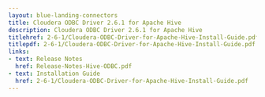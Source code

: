 ```yaml
---
layout: blue-landing-connectors
title: Cloudera ODBC Driver 2.6.1 for Apache Hive
description: Cloudera ODBC Driver 2.6.1 for Apache Hive
titlehref: 2-6-1/Cloudera-ODBC-Driver-for-Apache-Hive-Install-Guide.pdf
titlepdf: 2-6-1/Cloudera-ODBC-Driver-for-Apache-Hive-Install-Guide.pdf
links:
- text: Release Notes
  href: Release-Notes-Hive-ODBC.pdf
- text: Installation Guide
  href: 2-6-1/Cloudera-ODBC-Driver-for-Apache-Hive-Install-Guide.pdf
---
```

